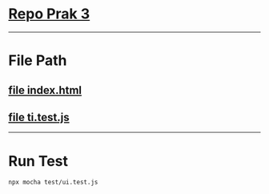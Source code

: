 # [Repo Prak 3](https://github.com/Shevabey/prak_pmppl/tree/prak_4)
_____________________________________________________________________________________________________________
# File Path
  ## [file index.html](https://github.com/Shevabey/prak_pmppl/blob/prak_4/index.html)
  ## [file ti.test.js](https://github.com/Shevabey/prak_pmppl/blob/prak_4/test/ui.test.js)

_____________________________________________________________________________________________________________
# Run Test
```bash
npx mocha test/ui.test.js
